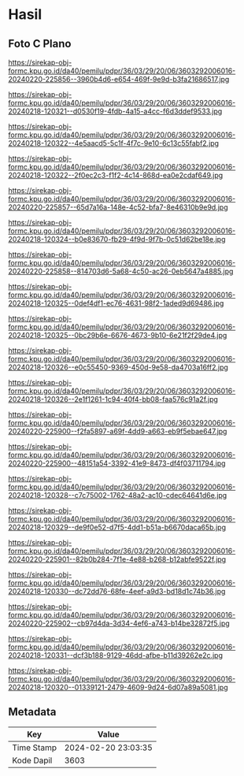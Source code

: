 # Hasil

## Foto C Plano

https://sirekap-obj-formc.kpu.go.id/da40/pemilu/pdpr/36/03/29/20/06/3603292006016-20240220-225856--3960b4d6-e654-469f-9e9d-b3fa21686517.jpg

https://sirekap-obj-formc.kpu.go.id/da40/pemilu/pdpr/36/03/29/20/06/3603292006016-20240218-120321--d0530f19-4fdb-4a15-a4cc-f6d3ddef9533.jpg

https://sirekap-obj-formc.kpu.go.id/da40/pemilu/pdpr/36/03/29/20/06/3603292006016-20240218-120322--4e5aacd5-5c1f-4f7c-9e10-6c13c55fabf2.jpg

https://sirekap-obj-formc.kpu.go.id/da40/pemilu/pdpr/36/03/29/20/06/3603292006016-20240218-120322--2f0ec2c3-f1f2-4c14-868d-ea0e2cdaf649.jpg

https://sirekap-obj-formc.kpu.go.id/da40/pemilu/pdpr/36/03/29/20/06/3603292006016-20240220-225857--65d7a16a-148e-4c52-bfa7-8e46310b9e9d.jpg

https://sirekap-obj-formc.kpu.go.id/da40/pemilu/pdpr/36/03/29/20/06/3603292006016-20240218-120324--b0e83670-fb29-4f9d-9f7b-0c51d62be18e.jpg

https://sirekap-obj-formc.kpu.go.id/da40/pemilu/pdpr/36/03/29/20/06/3603292006016-20240220-225858--814703d6-5a68-4c50-ac26-0eb5647a4885.jpg

https://sirekap-obj-formc.kpu.go.id/da40/pemilu/pdpr/36/03/29/20/06/3603292006016-20240218-120325--0def4df1-ec76-4631-98f2-1aded9d69486.jpg

https://sirekap-obj-formc.kpu.go.id/da40/pemilu/pdpr/36/03/29/20/06/3603292006016-20240218-120325--0bc29b6e-6676-4673-9b10-6e21f2f29de4.jpg

https://sirekap-obj-formc.kpu.go.id/da40/pemilu/pdpr/36/03/29/20/06/3603292006016-20240218-120326--e0c55450-9369-450d-9e58-da4703a16ff2.jpg

https://sirekap-obj-formc.kpu.go.id/da40/pemilu/pdpr/36/03/29/20/06/3603292006016-20240218-120326--2e1f1261-1c94-40f4-bb08-faa576c91a2f.jpg

https://sirekap-obj-formc.kpu.go.id/da40/pemilu/pdpr/36/03/29/20/06/3603292006016-20240220-225900--f2fa5897-a69f-4dd9-a663-eb9f5ebae647.jpg

https://sirekap-obj-formc.kpu.go.id/da40/pemilu/pdpr/36/03/29/20/06/3603292006016-20240220-225900--48151a54-3392-41e9-8473-df4f03711794.jpg

https://sirekap-obj-formc.kpu.go.id/da40/pemilu/pdpr/36/03/29/20/06/3603292006016-20240218-120328--c7c75002-1762-48a2-ac10-cdec64641d6e.jpg

https://sirekap-obj-formc.kpu.go.id/da40/pemilu/pdpr/36/03/29/20/06/3603292006016-20240218-120329--de9f0e52-d7f5-4dd1-b51a-b6670daca65b.jpg

https://sirekap-obj-formc.kpu.go.id/da40/pemilu/pdpr/36/03/29/20/06/3603292006016-20240220-225901--82b0b284-7f1e-4e88-b268-b12abfe9522f.jpg

https://sirekap-obj-formc.kpu.go.id/da40/pemilu/pdpr/36/03/29/20/06/3603292006016-20240218-120330--dc72dd76-68fe-4eef-a9d3-bd18d1c74b36.jpg

https://sirekap-obj-formc.kpu.go.id/da40/pemilu/pdpr/36/03/29/20/06/3603292006016-20240220-225902--cb97d4da-3d34-4ef6-a743-b14be32872f5.jpg

https://sirekap-obj-formc.kpu.go.id/da40/pemilu/pdpr/36/03/29/20/06/3603292006016-20240218-120331--dcf3b188-9129-46dd-afbe-b11d39262e2c.jpg

https://sirekap-obj-formc.kpu.go.id/da40/pemilu/pdpr/36/03/29/20/06/3603292006016-20240218-120320--01339121-2479-4609-9d24-6d07a89a5081.jpg


## Metadata

| Key        | Value               |
| ---------- | ------------------- |
| Time Stamp | 2024-02-20 23:03:35 |
| Kode Dapil | 3603                |




